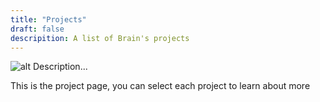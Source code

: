 ```yaml
---
title: "Projects"
draft: false
descripition: A list of Brain's projects 
---
```


![alt](//via.placeholder.com/640x150)
Description...

This is the project page, you can select each project to learn about more 
